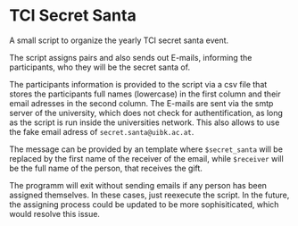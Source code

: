 # TCI Secret Santa

A small script to organize the yearly TCI secret santa event.

The script assigns pairs and also sends out E-mails, informing the
participants, who they will be the secret santa of.

The participants information is provided to the script via a csv file that
stores the participants full names (lowercase) in the first column and their
email adresses in the second column. The E-mails are sent via the smtp server
of the university, which does not check for authentification, as long as the
script is run inside the universities network. This also allows to use the fake
email adress of `secret.santa@uibk.ac.at`.

The message can be provided by an template where `$secret_santa` will be
replaced by the first name of the receiver of the email, while `$receiver` will
be the full name of the person, that receives the gift.

The programm will exit without sending emails if any person has been assigned
themselves. In these cases, just reexecute the script. In the future, the
assigning process could be updated to be more sophisiticated, which would
resolve this issue.
